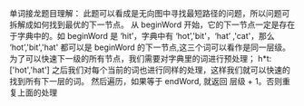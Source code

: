 单词接龙题目理解：
此题可以看成是无向图中寻找最短路径的问题，所以问题可拆解成如何找到最优的下一节点。
从 beginWord 开始，它的下一节点一定是存在于字典中的。如 beginWord 是 ‘hit’，字典中有 ‘hot’,'bit'，‘hat’ ,'cat'，那么 ‘hot’,'bit','hat' 都可以是 beginWord 的下一节点,这三个词可以看作是同一层级。
为了可以快速下一级的所有节点，我们需要对字典里的词进行预处理；
h*t:['hot','hat']
之后我们对每个当前的词也进行同样的处理，这样我们就可以快速的找到所有下一层的词。
然后遍历，如果等于 endWord, 就返回 层级 + 1。否则重复上面的处理